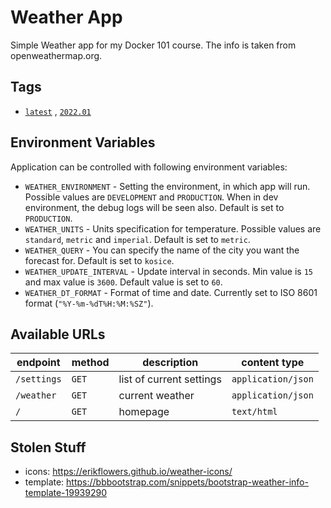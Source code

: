 # Weather App

Simple Weather app for my Docker 101 course. The info is taken from openweathermap.org.

## Tags

* [`latest`](https://github.com/bletvaska/docker-images/blob/master/weather/Dockerfile)
  , [`2022.01`](https://github.com/bletvaska/docker-images/blob/master/weather/Dockerfile)

## Environment Variables

Application can be controlled with following environment variables:

* `WEATHER_ENVIRONMENT` - Setting the environment, in which app will run. Possible values are `DEVELOPMENT`
  and `PRODUCTION`. When in dev environment, the debug logs will be seen also. Default is set to `PRODUCTION`.
* `WEATHER_UNITS` - Units specification for temperature. Possible values are `standard`, `metric` and `imperial`.
  Default is set to `metric`.
* `WEATHER_QUERY` - You can specify the name of the city you want the forecast for. Default is set to `kosice`.
* `WEATHER_UPDATE_INTERVAL` - Update interval in seconds. Min value is `15` and max value is `3600`. Default value is
  set to `60`.
* `WEATHER_DT_FORMAT` - Format of time and date. Currently set to ISO 8601 format (`"%Y-%m-%dT%H:%M:%SZ"`).

## Available URLs

| endpoint     | method | description              | content type       |
|--------------|--------|--------------------------|--------------------|
| `/settings`  | `GET`  | list of current settings | `application/json` |
| `/weather`   | `GET`  | current weather          | `application/json` |
| `/`          | `GET`  | homepage                 | `text/html`        |



## Stolen Stuff

* icons: https://erikflowers.github.io/weather-icons/
* template: https://bbbootstrap.com/snippets/bootstrap-weather-info-template-19939290
